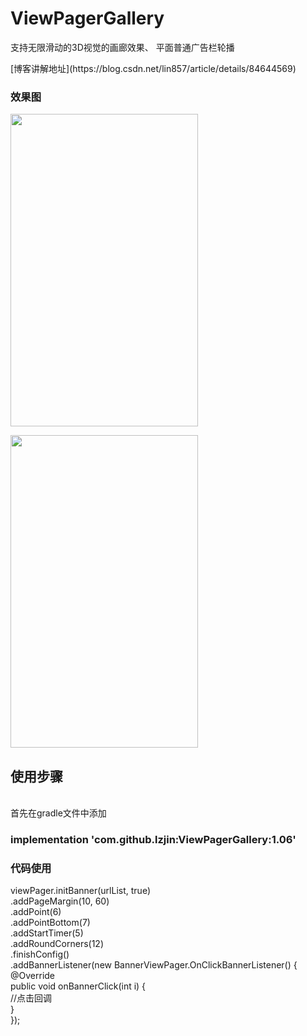 # ViewPagerGallery
支持无限滑动的3D视觉的画廊效果、 平面普通广告栏轮播
<p>[博客讲解地址](https://blog.csdn.net/lin857/article/details/84644569)
<h3>效果图</h3>
<p><img  width="300" height="500"  src="https://raw.githubusercontent.com/lzjin/ViewPagerGallery/master/imgfile/ic_banner1.png">
<p><img  width="300" height="500"  src="https://raw.githubusercontent.com/lzjin/ViewPagerGallery/master/imgfile/ic_banner2.png">
<h2>使用步骤</h2>
</br>首先在gradle文件中添加
<h3> implementation 'com.github.lzjin:ViewPagerGallery:1.06' </h3>

<h3>代码使用</h3>
viewPager.initBanner(urlList, true) </br>
         .addPageMargin(10, 60) </br>
         .addPoint(6)           </br>
         .addPointBottom(7)     </br>
         .addStartTimer(5)      </br>
         .addRoundCorners(12)   </br>
         .finishConfig()        </br>
         .addBannerListener(new BannerViewPager.OnClickBannerListener() { </br>
         @Override              </br>
         public void onBannerClick(int i) { </br>
             //点击回调          </br>
         }                      </br>
         });                    </br>
         
